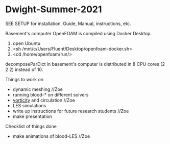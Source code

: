 # Dwight-Summer-2021

SEE SETUP for installation, Guide, Manual, instructions, etc.

Basement's computer OpenFOAM is compiled using Docker Desktop.
1. open Ubuntu
2. <sh /mnt/c/Users/Fluent/Desktop/openfoam-docker.sh>
3. <cd /home/openfoam/run/>

decomposeParDict in basement's computer is distributed in 8 CPU cores (2 2 2) instead of 10.

Things to work on
* dynamic meshing //Zoe
* running blood-* on different solvers
* [vorticity](https://www.youtube.com/watch?v=4wGO__XLsmg) and circulation //Zoe
* LES simulations
* write up instructions for future research students //Zoe
* make presentation

Checklist of things done
* make animations of blood-LES //Zoe
